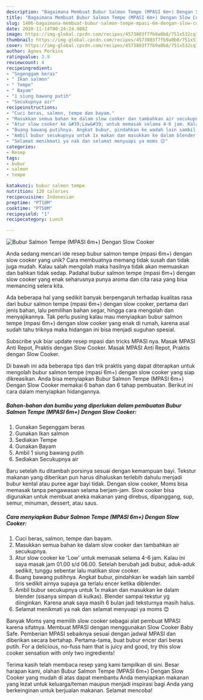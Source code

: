 ```yaml
---
description: "Bagaimana Membuat Bubur Salmon Tempe (MPASI 6m+) Dengan Slow Cooker, Enak Banget"
title: "Bagaimana Membuat Bubur Salmon Tempe (MPASI 6m+) Dengan Slow Cooker, Enak Banget"
slug: 1406-bagaimana-membuat-bubur-salmon-tempe-mpasi-6m-dengan-slow-cooker-enak-banget
date: 2020-11-14T00:24:24.988Z
image: https://img-global.cpcdn.com/recipes/4573803f7fb9a0b8/751x532cq70/bubur-salmon-tempe-mpasi-6m-dengan-slow-cooker-foto-resep-utama.jpg
thumbnail: https://img-global.cpcdn.com/recipes/4573803f7fb9a0b8/751x532cq70/bubur-salmon-tempe-mpasi-6m-dengan-slow-cooker-foto-resep-utama.jpg
cover: https://img-global.cpcdn.com/recipes/4573803f7fb9a0b8/751x532cq70/bubur-salmon-tempe-mpasi-6m-dengan-slow-cooker-foto-resep-utama.jpg
author: Agnes Perkins
ratingvalue: 3.9
reviewcount: 4
recipeingredient:
- "Segenggam beras"
- " Ikan salmon"
- " Tempe"
- " Bayam"
- "1 siung bawang putih"
- "Secukupnya air"
recipeinstructions:
- "Cuci beras, salmon, tempe dan bayam."
- "Masukkan semua bahan ke dalam slow cooker dan tambahkan air secukupnya."
- "Atur slow cooker ke &#39;Low&#39; untuk memasak selama 4-6 jam. Kalau ini saya masak jam 01.00 s/d 06.00. Setelah berubah jadi bubur, aduk-aduk sedikit, tunggu sebentar lalu matikan slow cooker."
- "Buang bawang putihnya. Angkat bubur, pindahkan ke wadah lain sambil tiris sedikit airnya supaya ga terlalu encer ketika diblender."
- "Ambil bubur secukupnya untuk 1x makan dan masukkan ke dalam blender (sisanya simpan di kulkas). Blender sampai tekstur yg diinginkan. Karena anak saya masih 6 bulan jadi teksturnya masih halus."
- "Selamat menikmati ya nak dan selamat menyuapi ya moms 😊"
categories:
- Resep
tags:
- bubur
- salmon
- tempe

katakunci: bubur salmon tempe 
nutrition: 120 calories
recipecuisine: Indonesian
preptime: "PT18M"
cooktime: "PT50M"
recipeyield: "1"
recipecategory: Lunch

---
```



![Bubur Salmon Tempe (MPASI 6m+) Dengan Slow Cooker](https://img-global.cpcdn.com/recipes/4573803f7fb9a0b8/751x532cq70/bubur-salmon-tempe-mpasi-6m-dengan-slow-cooker-foto-resep-utama.jpg)

Anda sedang mencari ide resep bubur salmon tempe (mpasi 6m+) dengan slow cooker yang unik? Cara membuatnya memang tidak susah dan tidak juga mudah. Kalau salah mengolah maka hasilnya tidak akan memuaskan dan bahkan tidak sedap. Padahal bubur salmon tempe (mpasi 6m+) dengan slow cooker yang enak seharusnya punya aroma dan cita rasa yang bisa memancing selera kita.

Ada beberapa hal yang sedikit banyak berpengaruh terhadap kualitas rasa dari bubur salmon tempe (mpasi 6m+) dengan slow cooker, pertama dari jenis bahan, lalu pemilihan bahan segar, hingga cara mengolah dan menyajikannya. Tak perlu pusing kalau mau menyiapkan bubur salmon tempe (mpasi 6m+) dengan slow cooker yang enak di rumah, karena asal sudah tahu triknya maka hidangan ini bisa menjadi suguhan spesial.

Subscribe yuk biar update resep mpasi dan tricks MPASI nya. Masak MPASI Anti Repot, Praktis dengan Slow Cooker. Masak MPASI Anti Repot, Praktis dengan Slow Cooker.


Di bawah ini ada beberapa tips dan trik praktis yang dapat diterapkan untuk mengolah bubur salmon tempe (mpasi 6m+) dengan slow cooker yang siap dikreasikan. Anda bisa menyiapkan Bubur Salmon Tempe (MPASI 6m+) Dengan Slow Cooker memakai 6 bahan dan 6 tahap pembuatan. Berikut ini cara dalam menyiapkan hidangannya.

<!--inarticleads1-->

##### Bahan-bahan dan bumbu yang diperlukan dalam pembuatan Bubur Salmon Tempe (MPASI 6m+) Dengan Slow Cooker:

1. Gunakan Segenggam beras
1. Gunakan  Ikan salmon
1. Sediakan  Tempe
1. Gunakan  Bayam
1. Ambil 1 siung bawang putih
1. Sediakan Secukupnya air


Baru setelah itu ditambah porsinya sesuai dengan kemampuan bayi. Tekstur makanan yang diberikan pun harus dihaluskan terlebih dahulu menjadi bubur kental atau puree agar bayi tidak. Dengan slow cooker, Moms bisa memasak tanpa pengawasan selama berjam-jam. Slow cooker bisa digunakan untuk membuat aneka makanan yang direbus, dipanggang, sup, semur, minuman, dessert, atau saus. 

<!--inarticleads2-->

##### Cara menyiapkan Bubur Salmon Tempe (MPASI 6m+) Dengan Slow Cooker:

1. Cuci beras, salmon, tempe dan bayam.
1. Masukkan semua bahan ke dalam slow cooker dan tambahkan air secukupnya.
1. Atur slow cooker ke &#39;Low&#39; untuk memasak selama 4-6 jam. Kalau ini saya masak jam 01.00 s/d 06.00. Setelah berubah jadi bubur, aduk-aduk sedikit, tunggu sebentar lalu matikan slow cooker.
1. Buang bawang putihnya. Angkat bubur, pindahkan ke wadah lain sambil tiris sedikit airnya supaya ga terlalu encer ketika diblender.
1. Ambil bubur secukupnya untuk 1x makan dan masukkan ke dalam blender (sisanya simpan di kulkas). Blender sampai tekstur yg diinginkan. Karena anak saya masih 6 bulan jadi teksturnya masih halus.
1. Selamat menikmati ya nak dan selamat menyuapi ya moms 😊


Banyak Moms yang memilih slow cooker sebagai alat pembuat MPASI karena sifatnya. Membuat MPASI dengan menggunakan Slow Cooker Baby Safe. Pemberian MPASI sebaiknya sesuai dengan jadwal MPASI dan diberikan secara bertahap. Pertama-tama, buat bubur encer dari beras putih. For a delicious, no-fuss ham that is juicy and good, try this slow cooker sensation with only two ingredients! 

Terima kasih telah membaca resep yang kami tampilkan di sini. Besar harapan kami, olahan Bubur Salmon Tempe (MPASI 6m+) Dengan Slow Cooker yang mudah di atas dapat membantu Anda menyiapkan makanan yang lezat untuk keluarga/teman maupun menjadi inspirasi bagi Anda yang berkeinginan untuk berjualan makanan. Selamat mencoba!
